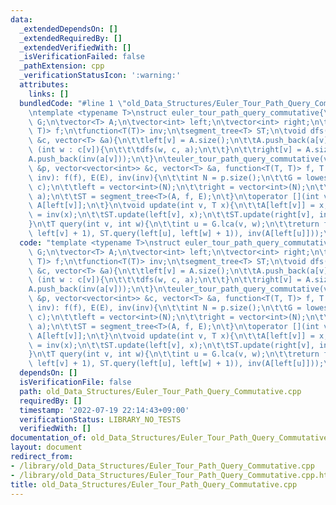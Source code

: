 ```yaml
---
data:
  _extendedDependsOn: []
  _extendedRequiredBy: []
  _extendedVerifiedWith: []
  _isVerificationFailed: false
  _pathExtension: cpp
  _verificationStatusIcon: ':warning:'
  attributes:
    links: []
  bundledCode: "#line 1 \"old_Data_Structures/Euler_Tour_Path_Query_Commutative.cpp\"\
    \ntemplate <typename T>\nstruct euler_tour_path_query_commutative{\n\tlowest_common_ancestor\
    \ G;\n\tvector<T> A;\n\tvector<int> left;\n\tvector<int> right;\n\tT E;\n\tfunction<T(T,\
    \ T)> f;\n\tfunction<T(T)> inv;\n\tsegment_tree<T> ST;\n\tvoid dfs(int v, vector<vector<int>>\
    \ &c, vector<T> &a){\n\t\tleft[v] = A.size();\n\t\tA.push_back(a[v]);\n\t\tfor\
    \ (int w : c[v]){\n\t\t\tdfs(w, c, a);\n\t\t}\n\t\tright[v] = A.size();\n\t\t\
    A.push_back(inv(a[v]));\n\t}\n\teuler_tour_path_query_commutative(vector<int>\
    \ &p, vector<vector<int>> &c, vector<T> &a, function<T(T, T)> f, T E, function<T(T)>\
    \ inv): f(f), E(E), inv(inv){\n\t\tint N = p.size();\n\t\tG = lowest_common_ancestor(p,\
    \ c);\n\t\tleft = vector<int>(N);\n\t\tright = vector<int>(N);\n\t\tdfs(0, c,\
    \ a);\n\t\tST = segment_tree<T>(A, f, E);\n\t}\n\toperator [](int v){\n\t\treturn\
    \ A[left[v]];\n\t}\n\tvoid update(int v, T x){\n\t\tA[left[v]] = x;\n\t\tA[right[v]]\
    \ = inv(x);\n\t\tST.update(left[v], x);\n\t\tST.update(right[v], inv(x));\n\t\
    }\n\tT query(int v, int w){\n\t\tint u = G.lca(v, w);\n\t\treturn f(f(ST.query(left[u],\
    \ left[v] + 1), ST.query(left[u], left[w] + 1)), inv(A[left[u]]));\n\t}\n};\n"
  code: "template <typename T>\nstruct euler_tour_path_query_commutative{\n\tlowest_common_ancestor\
    \ G;\n\tvector<T> A;\n\tvector<int> left;\n\tvector<int> right;\n\tT E;\n\tfunction<T(T,\
    \ T)> f;\n\tfunction<T(T)> inv;\n\tsegment_tree<T> ST;\n\tvoid dfs(int v, vector<vector<int>>\
    \ &c, vector<T> &a){\n\t\tleft[v] = A.size();\n\t\tA.push_back(a[v]);\n\t\tfor\
    \ (int w : c[v]){\n\t\t\tdfs(w, c, a);\n\t\t}\n\t\tright[v] = A.size();\n\t\t\
    A.push_back(inv(a[v]));\n\t}\n\teuler_tour_path_query_commutative(vector<int>\
    \ &p, vector<vector<int>> &c, vector<T> &a, function<T(T, T)> f, T E, function<T(T)>\
    \ inv): f(f), E(E), inv(inv){\n\t\tint N = p.size();\n\t\tG = lowest_common_ancestor(p,\
    \ c);\n\t\tleft = vector<int>(N);\n\t\tright = vector<int>(N);\n\t\tdfs(0, c,\
    \ a);\n\t\tST = segment_tree<T>(A, f, E);\n\t}\n\toperator [](int v){\n\t\treturn\
    \ A[left[v]];\n\t}\n\tvoid update(int v, T x){\n\t\tA[left[v]] = x;\n\t\tA[right[v]]\
    \ = inv(x);\n\t\tST.update(left[v], x);\n\t\tST.update(right[v], inv(x));\n\t\
    }\n\tT query(int v, int w){\n\t\tint u = G.lca(v, w);\n\t\treturn f(f(ST.query(left[u],\
    \ left[v] + 1), ST.query(left[u], left[w] + 1)), inv(A[left[u]]));\n\t}\n};\n"
  dependsOn: []
  isVerificationFile: false
  path: old_Data_Structures/Euler_Tour_Path_Query_Commutative.cpp
  requiredBy: []
  timestamp: '2022-07-19 22:14:43+09:00'
  verificationStatus: LIBRARY_NO_TESTS
  verifiedWith: []
documentation_of: old_Data_Structures/Euler_Tour_Path_Query_Commutative.cpp
layout: document
redirect_from:
- /library/old_Data_Structures/Euler_Tour_Path_Query_Commutative.cpp
- /library/old_Data_Structures/Euler_Tour_Path_Query_Commutative.cpp.html
title: old_Data_Structures/Euler_Tour_Path_Query_Commutative.cpp
---
```

